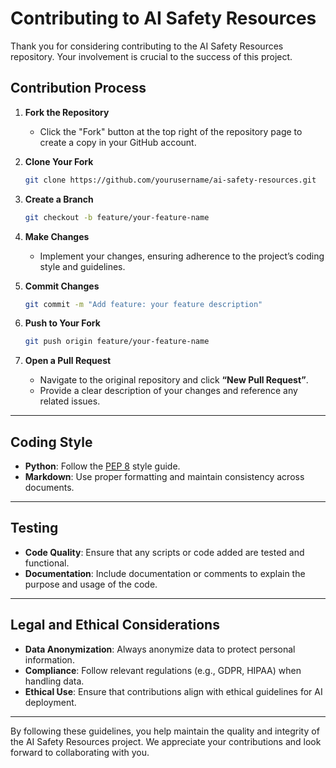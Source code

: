 # Contributing to AI Safety Resources

Thank you for considering contributing to the AI Safety Resources repository. Your involvement is crucial to the success of this project.

## Contribution Process

1. **Fork the Repository**
   - Click the "Fork" button at the top right of the repository page to create a copy in your GitHub account.

2. **Clone Your Fork**
   ```bash
   git clone https://github.com/yourusername/ai-safety-resources.git
   ```

3. **Create a Branch**
   ```bash
   git checkout -b feature/your-feature-name
   ```

4. **Make Changes**
   - Implement your changes, ensuring adherence to the project’s coding style and guidelines.

5. **Commit Changes**
   ```bash
   git commit -m "Add feature: your feature description"
   ```

6. **Push to Your Fork**
   ```bash
   git push origin feature/your-feature-name
   ```

7. **Open a Pull Request**
   - Navigate to the original repository and click **“New Pull Request”**.
   - Provide a clear description of your changes and reference any related issues.

---

## Coding Style

- **Python**: Follow the [PEP 8](https://peps.python.org/pep-0008/) style guide.
- **Markdown**: Use proper formatting and maintain consistency across documents.

---

## Testing

- **Code Quality**: Ensure that any scripts or code added are tested and functional.
- **Documentation**: Include documentation or comments to explain the purpose and usage of the code.

---

## Legal and Ethical Considerations

- **Data Anonymization**: Always anonymize data to protect personal information.
- **Compliance**: Follow relevant regulations (e.g., GDPR, HIPAA) when handling data.
- **Ethical Use**: Ensure that contributions align with ethical guidelines for AI deployment.

---

By following these guidelines, you help maintain the quality and integrity of the AI Safety Resources project. We appreciate your contributions and look forward to collaborating with you.
